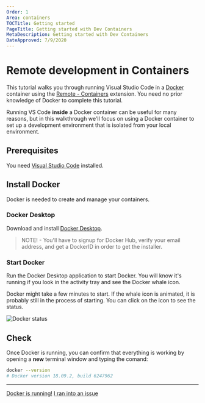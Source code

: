 ```yaml
---
Order: 1
Area: containers
TOCTitle: Getting started
PageTitle: Getting started with Dev Containers
MetaDescription: Getting started with Dev Containers
DateApproved: 7/9/2020
---
```

# Remote development in Containers

This tutorial walks you through running Visual Studio Code in a [Docker](https://www.docker.com/) container using the [Remote - Containers](https://marketplace.visualstudio.com/items?itemName=ms-vscode-remote.remote-containers) extension. You need no prior knowledge of Docker to complete this tutorial.

Running VS Code **inside** a Docker container can be useful for many reasons, but in this walkthrough we'll focus on using a Docker container to set up a development environment that is isolated from your local environment.

## Prerequisites

You need [Visual Studio Code](https://code.visualstudio.com/) installed.

## Install Docker

Docker is needed to create and manage your containers.

### Docker Desktop

Download and install [Docker Desktop](https://www.docker.com/products/docker-desktop).

> NOTE! - You'll have to signup for Docker Hub, verify your email address, and get a DockerID in order to get the installer.

### Start Docker

Run the Docker Desktop application to start Docker.
You will know it's running if you look in the activity tray and see the Docker whale icon.

Docker might take a few minutes to start.
If the whale icon is animated, it is probably still in the process of starting.
You can click on the icon to see the status.

![Docker status](images/containers/docker-status.png)

## Check

Once Docker is running, you can confirm that everything is working by opening a **new** terminal window and typing the comand:

```bash
docker --version
# Docker version 18.09.2, build 6247962
```

----

<a class="tutorial-next-btn" href="/remote-tutorials/containers/install-extension">Docker is running!</a>
<a class="tutorial-feedback-btn" onclick="reportIssue('remote-tutorials-containers', 'getting-started')" href="javascript:void(0)">I ran into an issue</a>
